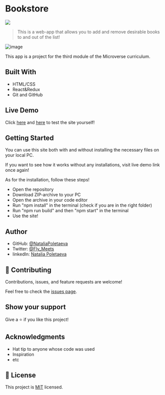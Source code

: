 # Bookstore

![](https://img.shields.io/badge/Microverse-blueviolet)

> This is a web-app that allows you to add and remove desirable books to and out of the list!

![image](https://user-images.githubusercontent.com/91270103/150955438-643dd472-fb08-445c-9f59-3cf9c3f45bf0.png)

This app is a project for the third module of the Microverse curriculum.

## Built With

- HTML/CSS
- React&Redux
- Git and GitHub

## Live Demo

Click [here](https://cocky-jackson-2ecaa3.netlify.app/) and [here](https://nat-bookstore.herokuapp.com/) to test the site yourself!

## Getting Started

You can use this site both with and without installing the necessary files on your local PC. 

If you want to see how it works without any installations, visit live demo link once again!

As for the installation, follow these steps!

- Open the repository
- Download ZIP-archive to your PC
- Open the archive in your code editor
- Run "npm install" in the terminal (check if you are in the right folder)
- Run "npm run build" and then "npm start" in the terminal
- Use the site!

## Author

- GitHub: [@NataliaPoletaeva](https://github.com/NataliaPoletaeva)
- Twitter: [@Fly_Meets](https://twitter.com/Fly_Meets)
- linkedIn: [Natalia Poletaeva](https://www.linkedin.com/in/natalia-poletaeva-b9a5b0222/)

## 🤝 Contributing

Contributions, issues, and feature requests are welcome!

Feel free to check the [issues page](../../issues/).

## Show your support

Give a ⭐️ if you like this project! 

## Acknowledgments

- Hat tip to anyone whose code was used
- Inspiration
- etc

## 📝 License

This project is [MIT](./LICENSE) licensed.
